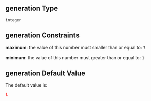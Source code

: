 ## generation Type

`integer`

## generation Constraints

**maximum**: the value of this number must smaller than or equal to: `7`

**minimum**: the value of this number must greater than or equal to: `1`

## generation Default Value

The default value is:

```json
1
```
